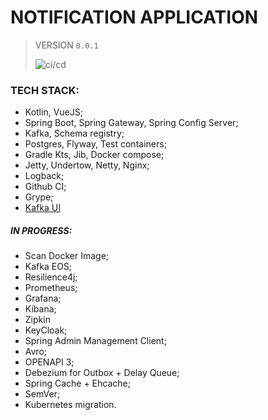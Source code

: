 # NOTIFICATION APPLICATION
> VERSION 
`0.0.1`
>
> ![ci/cd](https://github.com/fragaLY/notification/workflows/ci/cd/badge.svg)
>

### TECH STACK:
* Kotlin, VueJS;
* Spring Boot, Spring Gateway, Spring Config Server;
* Kafka, Schema registry;
* Postgres, Flyway, Test containers;
* Gradle Kts, Jib, Docker compose;
* Jetty, Undertow, Netty, Nginx; 
* Logback;
* Github CI;
* Grype;
* [Kafka UI](https://github.com/obsidiandynamics/kafdrop)

##### IN PROGRESS:
* Scan Docker Image;
* Kafka EOS;
* Resilience4j;
* Prometheus;
* Grafana;
* Kibana;
* Zipkin
* KeyCloak;
* Spring Admin Management Client;
* Avro;
* OPENAPI 3;
* Debezium for Outbox + Delay Queue;
* Spring Cache + Ehcache;
* SemVer;
* Kubernetes migration.

